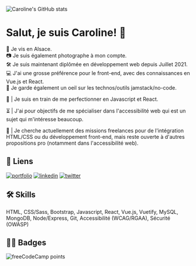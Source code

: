 ![Caroline's GitHub stats](https://github-readme-stats.vercel.app/api?username=carolinesenes&theme=vision-friendly-dark&show_icons=true)

# Salut, je suis Caroline! 👋
📍 Je vis en Alsace.  
📷 Je suis également photographe à mon compte.  
🛠️ Je suis maintenant diplômée en développement web depuis Juillet 2021.  
💻 J'ai une grosse préférence pour le front-end, avec des connaissances en Vue.js et React.  
👀 Je garde également un oeil sur les technos/outils jamstack/no-code.  
  
🌱 | Je suis en train de me perfectionner en Javascript et React.
  
⏳ | J'ai pour objectifs de me spécialiser dans l'accessibilité web qui est un sujet qui m'intéresse beaucoup. 
   
🔭 | Je cherche actuellement des missions freelances pour de l'intégration HTML/CSS ou du développement front-end, mais reste ouverte à d'autres propositions pro (notamment dans l'accessibilité web).  


## 🔗 Liens
[![portfolio](https://img.shields.io/badge/my_portfolio-000?style=for-the-badge&logo=ko-fi&logoColor=white)](https://carolinealexandre.netlify.app/)
[![linkedin](https://img.shields.io/badge/linkedin-0A66C2?style=for-the-badge&logo=linkedin&logoColor=white)](https://www.linkedin.com/in/carolinesenes/)
[![twitter](https://img.shields.io/badge/twitter-1DA1F2?style=for-the-badge&logo=twitter&logoColor=white)](https://twitter.com/senes_caroline)

  
## 🛠 Skills
HTML, CSS/Sass, Bootstrap, Javascript, React, Vue.js, Vuetify, MySQL, MongoDB, Node/Express, Git,
Accessibilité (WCAG/RGAA), Sécurité (OWASP)


## 🐱‍🏍 Badges
![freeCodeCamp points](https://img.shields.io/freecodecamp/points/carolinesenes)
